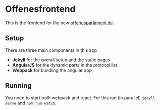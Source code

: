 # Offenesfrontend

This is the frontend for the new [offenesparlament.de](https://offenesparlament.de)


## Setup

There are three main components in this app
- **Jekyll** for the overall setup and the static pages
- **AngularJS** for the dynamic parts in the protocol list
- **Webpack** for bundling the angular app

## Running

You need to start both webpack and react. For this run (in parallel)
`jekyll serve` and `npm run watch`.
